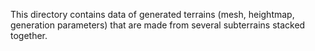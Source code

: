 This directory contains data of generated terrains (mesh, heightmap, generation parameters) that are made from several subterrains stacked together.
